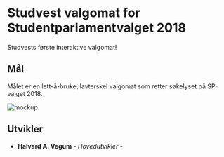 # Studvest valgomat for Studentparlamentvalget 2018

Studvests første interaktive valgomat!

## Mål

Målet er en lett-å-bruke, lavterskel valgomat som retter søkelyset på SP-valget 2018.

![mockup](./mockup-2-jpg)

## Utvikler

* **Halvard A. Vegum** - *Hovedutvikler* -
